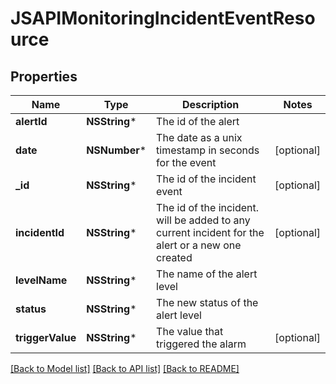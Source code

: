 # JSAPIMonitoringIncidentEventResource

## Properties
Name | Type | Description | Notes
------------ | ------------- | ------------- | -------------
**alertId** | **NSString*** | The id of the alert | 
**date** | **NSNumber*** | The date as a unix timestamp in seconds for the event | [optional] 
**_id** | **NSString*** | The id of the incident event | [optional] 
**incidentId** | **NSString*** | The id of the incident. will be added to any current incident for the alert or a new one created | [optional] 
**levelName** | **NSString*** | The name of the alert level | 
**status** | **NSString*** | The new status of the alert level | 
**triggerValue** | **NSString*** | The value that triggered the alarm | [optional] 

[[Back to Model list]](../README.md#documentation-for-models) [[Back to API list]](../README.md#documentation-for-api-endpoints) [[Back to README]](../README.md)



